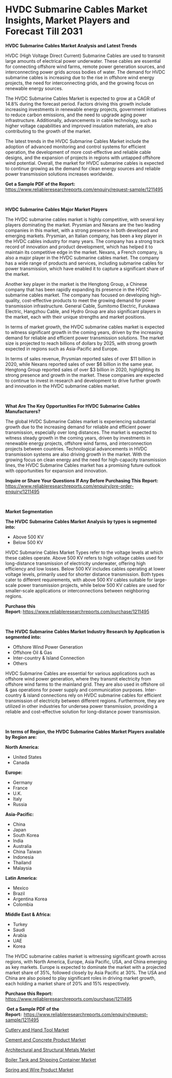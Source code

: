 <p><h1>HVDC Submarine Cables Market Insights, Market Players and Forecast Till 2031</h1></p><p><strong>HVDC Submarine Cables Market Analysis and Latest Trends</strong></p>
<p><p>HVDC (High Voltage Direct Current) Submarine Cables are used to transmit large amounts of electrical power underwater. These cables are essential for connecting offshore wind farms, remote power generation sources, and interconnecting power grids across bodies of water. The demand for HVDC submarine cables is increasing due to the rise in offshore wind energy projects, the need for interconnecting grids, and the growing focus on renewable energy sources.</p><p>The HVDC Submarine Cables Market is expected to grow at a CAGR of 14.8% during the forecast period. Factors driving this growth include increasing investments in renewable energy projects, government initiatives to reduce carbon emissions, and the need to upgrade aging power infrastructure. Additionally, advancements in cable technology, such as higher voltage capabilities and improved insulation materials, are also contributing to the growth of the market.</p><p>The latest trends in the HVDC Submarine Cables Market include the adoption of advanced monitoring and control systems for efficient operation, the development of more cost-effective and reliable cable designs, and the expansion of projects in regions with untapped offshore wind potential. Overall, the market for HVDC submarine cables is expected to continue growing as the demand for clean energy sources and reliable power transmission solutions increases worldwide.</p></p>
<p><strong>Get a Sample PDF of the Report:&nbsp;</strong> <a href="https://www.reliableresearchreports.com/enquiry/request-sample/1211495">https://www.reliableresearchreports.com/enquiry/request-sample/1211495</a></p>
<p>&nbsp;</p>
<p><strong>HVDC Submarine Cables Major Market Players</strong></p>
<p><p>The HVDC submarine cables market is highly competitive, with several key players dominating the market. Prysmian and Nexans are the two leading companies in this market, with a strong presence in both developed and emerging markets. Prysmian, an Italian company, has been a key player in the HVDC cables industry for many years. The company has a strong track record of innovation and product development, which has helped it to maintain its competitive edge in the market. Nexans, a French company, is also a major player in the HVDC submarine cables market. The company has a wide range of products and services, including submarine cables for power transmission, which have enabled it to capture a significant share of the market.</p><p>Another key player in the market is the Hengtong Group, a Chinese company that has been rapidly expanding its presence in the HVDC submarine cables market. The company has focused on developing high-quality, cost-effective products to meet the growing demand for power transmission infrastructure. General Cable, Sumitomo Electric, Furukawa Electric, Hangzhou Cable, and Hydro Group are also significant players in the market, each with their unique strengths and market positions.</p><p>In terms of market growth, the HVDC submarine cables market is expected to witness significant growth in the coming years, driven by the increasing demand for reliable and efficient power transmission solutions. The market size is projected to reach billions of dollars by 2025, with strong growth expected in regions such as Asia-Pacific and Europe.</p><p>In terms of sales revenue, Prysmian reported sales of over $11 billion in 2020, while Nexans reported sales of over $6 billion in the same year. Hengtong Group reported sales of over $3 billion in 2020, highlighting its strong presence and growth in the market. These companies are expected to continue to invest in research and development to drive further growth and innovation in the HVDC submarine cables market.</p></p>
<p>&nbsp;</p>
<p><strong>What Are The Key Opportunities For HVDC Submarine Cables Manufacturers?</strong></p>
<p><p>The global HVDC Submarine Cables market is experiencing substantial growth due to the increasing demand for reliable and efficient power transmission, especially over long distances. The market is expected to witness steady growth in the coming years, driven by investments in renewable energy projects, offshore wind farms, and interconnection projects between countries. Technological advancements in HVDC transmission systems are also driving growth in the market. With the growing focus on clean energy and the need for high-capacity transmission lines, the HVDC Submarine Cables market has a promising future outlook with opportunities for expansion and innovation.</p></p>
<p><strong>Inquire or Share Your Questions If Any Before Purchasing This Report:</strong> <a href="https://www.reliableresearchreports.com/enquiry/pre-order-enquiry/1211495">https://www.reliableresearchreports.com/enquiry/pre-order-enquiry/1211495</a></p>
<p>&nbsp;</p>
<p><strong>Market Segmentation</strong></p>
<p><strong>The HVDC Submarine Cables Market Analysis by types is segmented into:</strong></p>
<p><ul><li>Above 500 KV</li><li>Below 500 KV</li></ul></p>
<p><p>HVDC Submarine Cables Market Types refer to the voltage levels at which these cables operate. Above 500 KV refers to high voltage cables used for long-distance transmission of electricity underwater, offering high efficiency and low losses. Below 500 KV includes cables operating at lower voltage levels, primarily used for shorter distance transmission. Both types cater to different requirements, with above 500 KV cables suitable for large-scale power transmission projects, while below 500 KV cables are used for smaller-scale applications or interconnections between neighboring regions.</p></p>
<p><strong>Purchase this Report:&nbsp;</strong><a href="https://www.reliableresearchreports.com/purchase/1211495">https://www.reliableresearchreports.com/purchase/1211495</a></p>
<p>&nbsp;</p>
<p><strong>The HVDC Submarine Cables Market Industry Research by Application is segmented into:</strong></p>
<p><ul><li>Offshore Wind Power Generation</li><li>Offshore Oil & Gas</li><li>Inter-country & Island Connection</li><li>Others</li></ul></p>
<p><p>HVDC Submarine Cables are essential for various applications such as offshore wind power generation, where they transmit electricity from offshore wind farms to the mainland grid. They are also used in offshore oil & gas operations for power supply and communication purposes. Inter-country & island connections rely on HVDC submarine cables for efficient transmission of electricity between different regions. Furthermore, they are utilized in other industries for undersea power transmission, providing a reliable and cost-effective solution for long-distance power transmission.</p></p>
<p>&nbsp;</p>
<p><strong>In terms of Region, the HVDC Submarine Cables Market Players available by Region are:</strong></p>
<p>
    <p> <strong> North America: </strong>
        <ul>
            <li>United States</li>
            <li>Canada</li>
        </ul>
        </p> 
    <p> <strong> Europe: </strong>
        <ul>
            <li>Germany</li>
            <li>France</li>
            <li>U.K.</li>
            <li>Italy</li>
            <li>Russia</li>
        </ul>
        </p> 
    <p> <strong> Asia-Pacific: </strong>
        <ul>
            <li>China</li>
            <li>Japan</li>
            <li>South Korea</li>
            <li>India</li>
            <li>Australia</li>
            <li>China Taiwan</li>
            <li>Indonesia</li>
            <li>Thailand</li>
            <li>Malaysia</li>
        </ul>
        </p> 
    <p> <strong> Latin America: </strong>
        <ul>
            <li>Mexico</li>
            <li>Brazil</li>
            <li>Argentina Korea</li>
            <li>Colombia</li>
        </ul>
        </p> 
    <p> <strong> Middle East & Africa: </strong>
        <ul>
            <li>Turkey</li>
            <li>Saudi</li>
            <li>Arabia</li>
            <li>UAE</li>
            <li>Korea</li>
        </ul>
    </p>
    </p>
<p><p>The HVDC submarine cables market is witnessing significant growth across regions, with North America, Europe, Asia Pacific, USA, and China emerging as key markets. Europe is expected to dominate the market with a projected market share of 35%, followed closely by Asia Pacific at 30%. The USA and China are also poised to play significant roles in driving market growth, each holding a market share of 20% and 15% respectively.</p></p>
<p><strong>Purchase this Report: </strong><a href="https://www.reliableresearchreports.com/purchase/1211495">https://www.reliableresearchreports.com/purchase/1211495</a></p>
<p>&nbsp;<strong>Get a Sample PDF of the Report:&nbsp;&nbsp;</strong><a href="https://www.reliableresearchreports.com/enquiry/request-sample/1211495">https://www.reliableresearchreports.com/enquiry/request-sample/1211495</a></p>
<p><strong></strong></p>
<p><p><a href="https://medium.com/@eldabernier/cutlery-and-hand-tool-market-size-reveals-the-best-marketing-channels-in-global-industry-d192786dec01">Cutlery and Hand Tool Market</a></p><p><a href="https://medium.com/@eldabernier/cement-and-concrete-product-market-furnishes-information-on-market-share-market-trends-and-market-b734efdfedf2">Cement and Concrete Product Market</a></p><p><a href="https://medium.com/@eldabernier/decoding-architectural-and-structural-metals-market-metrics-market-share-trends-and-growth-9b8804cd7525">Architectural and Structural Metals Market</a></p><p><a href="https://medium.com/@eldabernier/boiler-tank-and-shipping-container-market-size-and-market-trends-complete-industry-overview-2024-fa61e3a8b902">Boiler Tank and Shipping Container Market</a></p><p><a href="https://medium.com/@eldabernier/spring-and-wire-product-market-report-reveals-the-latest-trends-and-growth-opportunities-of-this-7bab3a75a288">Spring and Wire Product Market</a></p></p>